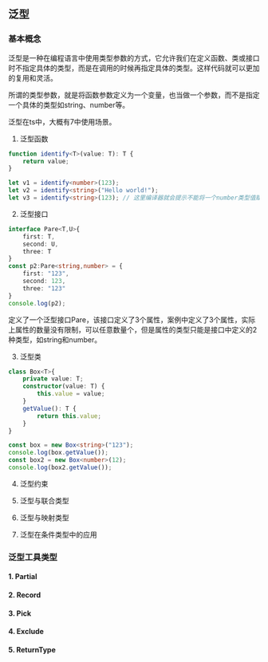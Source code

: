 ## 泛型

### 基本概念

泛型是一种在编程语言中使用类型参数的方式，它允许我们在定义函数、类或接口时不指定具体的类型，而是在调用的时候再指定具体的类型。这样代码就可以更加的复用和灵活。

所谓的类型参数，就是将函数参数定义为一个变量，也当做一个参数，而不是指定一个具体的类型如string、number等。

泛型在ts中，大概有7中使用场景。

1. 泛型函数

```ts
function identify<T>(value: T): T {
    return value;
}

let v1 = identify<number>(123);
let v2 = identify<string>("Hello world!");
let v3 = identify<string>(123); // 这里编译器就会提示不能将一个number类型值赋值给一个string类型参数
```

2. 泛型接口

```ts
interface Pare<T,U>{
    first: T,
    second: U,
    three: T
}
const p2:Pare<string,number> = {
    first: "123",
    second: 123,
    three: "123"
}
console.log(p2);
```

定义了一个泛型接口Pare，该接口定义了3个属性，案例中定义了3个属性，实际上属性的数量没有限制，可以任意数量个，但是属性的类型只能是接口中定义的2种类型，如string和number。

3. 泛型类

```ts
class Box<T>{
    private value: T;
    constructor(value: T) {
        this.value = value;
    }
    getValue(): T {
        return this.value;
    }
}

const box = new Box<string>("123");
console.log(box.getValue());
const box2 = new Box<number>(12);
console.log(box2.getValue());
```

4. 泛型约束

5. 泛型与联合类型

6. 泛型与映射类型

7. 泛型在条件类型中的应用


### 泛型工具类型

#### 1. Partial

#### 2. Record

#### 3. Pick

#### 4. Exclude

#### 5. ReturnType